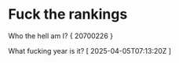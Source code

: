# Fuck the rankings

Who the hell am I?
{ 20700226 }

What fucking year is it?
[ 2025-04-05T07:13:20Z ]
